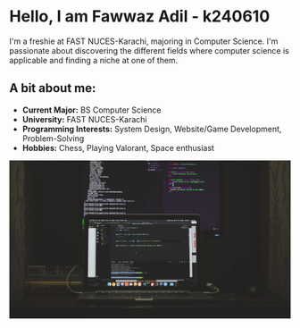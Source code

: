 # Hello, I am Fawwaz Adil - k240610

I'm a freshie at FAST NUCES-Karachi, majoring in Computer Science. I'm passionate about discovering the different fields where computer science is applicable and finding a niche at one of them.

## A bit about me:
- **Current Major:** BS Computer Science
- **University:** FAST NUCES-Karachi
- **Programming Interests:** System Design, Website/Game Development, Problem-Solving
- **Hobbies:** Chess, Playing Valorant, Space enthusiast

![Let's do this!](code101.jpg)

